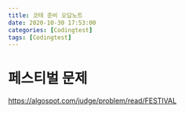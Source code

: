 ```yaml
---
title: 코테 준비 오답노트
date: 2020-10-30 17:53:00
categories: [Codingtest]
tags: [Codingtest]
---
```


# 페스티벌 문제

https://algospot.com/judge/problem/read/FESTIVAL

